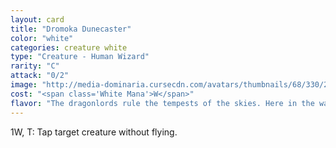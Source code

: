```yaml
---
layout: card
title: "Dromoka Dunecaster"
color: "white"
categories: creature white
type: "Creature - Human Wizard"
rarity: "C"
attack: "0/2"
image: "http://media-dominaria.cursecdn.com/avatars/thumbnails/68/330/200/283/635618415648781943.png"
cost: "<span class='White Mana'>W</span>"
flavor: "The dragonlords rule the tempests of the skies. Here in the wastes, the storms are my to command.&quot;"
---
```


<span class="Colorless Mana">1</span><span class="White Mana">W</span>, <span class="tip mana-icon mana-t" title="Tap">T</span>: Tap target creature without flying.
